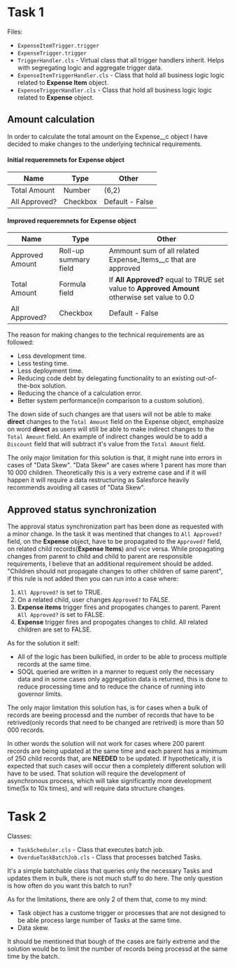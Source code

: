 # Task 1
Files:
* `ExpenseItemTrigger.trigger`
* `ExpenseTrigger.trigger`
* `TriggerHandler.cls` - Virtual class that all trigger handlers inherit. Helps with segregating logic and aggregate trigger data.
* `ExpenseItemTriggerHandler.cls` - Class that hold all business logic logic related to **Expense Item** object.
* `ExpenseTriggerHandler.cls` - Class that hold all business logic logic related to **Expense** object.


## Amount calculation
In order to calculate the total amount on the Expense__c object I have decided to make changes to the underlying technical requirements. 

#### Initial requeremnets for Expense object
| Name | Type | Other |
| ------------- | ------------- | ------------- |
| Total Amount | Number | (6,2) |
| All Approved? | Checkbox | Default - False |

#### Improved requeremnets for Expense object
| Name | Type | Other |
| ------------- | ------------- | ------------- |
| Approved Amount | Roll-up summary field | Ammount sum of all related Expense_Items__c that are approved  |
| Total Amount | Formula field | If **All Approved?** equal to TRUE set value to **Approved Amount** otherwise set value to 0.0 |
| All Approved? | Checkbox | Default - False |

The reason for making changes to the technical requirements are as followed:
* Less development time.
* Less testing time.
* Less deployment time.
* Reducing code debt by delegating functionality to an existing out-of-the-box solution.
* Reducing the chance of a calculation error.
* Better system performance(in comparison to a custom solution).

The down side of such changes are that users will not be able to make **direct** changes to the `Total Amount` field on the Expense object, emphasize on word **direct** as users will still be able to make indirect changes to the `Total Amount` field. An example of indirect changes would be to add a `Discount` field that will subtract it's value from the `Total Amount` field.

The only major limitation for this solution is that, it might rune into errors in cases of "Data Skew". "Data Skew" are cases where 1 parent has more than 10 000 children. Theoretically this is a very extreme case and if it will happen it will require a data restructuring as Salesforce heavily recommends avoiding all cases of "Data Skew".

## Approved status synchronization
The approval status synchronization part has been done as requested with a minor change. In the task it was mentined that changes to `All Approved?` field, on the **Expense** object, have to be propagated to the `Approved?` field, on related child records(**Expense Items**) and vice versa. While propagating changes from parent to child and child to parent are responsible requirements, I believe that an additional requirement should be added. "Children should not propagate changes to other children of same parent", if this rule is not added then you can run into a case where:

1) `All Approved?` is set to TRUE.
2) On a related child, user changes `Approved?` to FALSE.
3) **Expense items** trigger fires and propogates changes to parent. Parent `All Approved?` is set to FALSE.
4) **Expense** trigger fires and propogates changes to child. All related children are set to FALSE.

As for the solution it self:
* All of the logic has been bulkified, in order to be able to process multiple records at the same time.
* SOQL queried are written in a manner to request only the necessary data and in some cases only aggregation data is returned, this is done to reduce processing time and to reduce the chance of running into governor limits.

The only major limitation this solution has, is for cases when a bulk of records are beeing processd and the number of records that have to be retrived(only records that need to be changed are retrived) is more than 50 000 records. 

In other words the solution will not work for cases where 200 parent records are being updated at the same time and each parent has a minimum of 250 child records that, are **NEEDED** to be updated. If hypothetically, it is expected that such cases will occur then a completely different solution will have to be used. That solution will require the development of asynchronous process, which will take significantly more development time(5x to 10x times), and will require data structure changes.


# Task 2
Classes:
* `TaskScheduler.cls` - Class that executes batch job.
* `OverdueTaskBatchJob.cls` - Class that processes batched Tasks.

It's a simple batchable class that queries only the necessary Tasks and updates them in bulk, there is not much stuff to do here. The only question is how often do you want this batch to run?

As for the limitations, there are only 2 of them that, come to my mind:
* Task object has a custome trigger or processes that are not designed to be able process large number of Tasks at the same time.
* Data skew.

It should be mentioned that bough of the cases are fairly extreme and the solution would be to limit the number of records being processd at the same time by the batch.